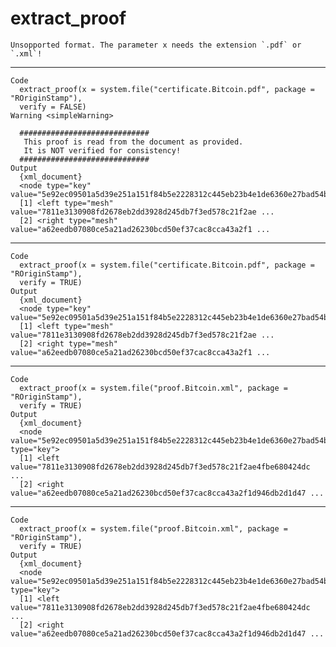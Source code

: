 # extract_proof

    Unsopported format. The parameter x needs the extension `.pdf` or `.xml`!

---

    Code
      extract_proof(x = system.file("certificate.Bitcoin.pdf", package = "ROriginStamp"),
      verify = FALSE)
    Warning <simpleWarning>
      
      #############################
       This proof is read from the document as provided.
       It is NOT verified for consistency!
      #############################
    Output
      {xml_document}
      <node type="key" value="5e92ec09501a5d39e251a151f84b5e2228312c445eb23b4e1de6360e27bad54b">
      [1] <left type="mesh" value="7811e3130908fd2678eb2dd3928d245db7f3ed578c21f2ae ...
      [2] <right type="mesh" value="a62eedb07080ce5a21ad26230bcd50ef37cac8cca43a2f1 ...

---

    Code
      extract_proof(x = system.file("certificate.Bitcoin.pdf", package = "ROriginStamp"),
      verify = TRUE)
    Output
      {xml_document}
      <node type="key" value="5e92ec09501a5d39e251a151f84b5e2228312c445eb23b4e1de6360e27bad54b">
      [1] <left type="mesh" value="7811e3130908fd2678eb2dd3928d245db7f3ed578c21f2ae ...
      [2] <right type="mesh" value="a62eedb07080ce5a21ad26230bcd50ef37cac8cca43a2f1 ...

---

    Code
      extract_proof(x = system.file("proof.Bitcoin.xml", package = "ROriginStamp"),
      verify = TRUE)
    Output
      {xml_document}
      <node value="5e92ec09501a5d39e251a151f84b5e2228312c445eb23b4e1de6360e27bad54b" type="key">
      [1] <left value="7811e3130908fd2678eb2dd3928d245db7f3ed578c21f2ae4fbe680424dc ...
      [2] <right value="a62eedb07080ce5a21ad26230bcd50ef37cac8cca43a2f1d946db2d1d47 ...

---

    Code
      extract_proof(x = system.file("proof.Bitcoin.xml", package = "ROriginStamp"),
      verify = TRUE)
    Output
      {xml_document}
      <node value="5e92ec09501a5d39e251a151f84b5e2228312c445eb23b4e1de6360e27bad54b" type="key">
      [1] <left value="7811e3130908fd2678eb2dd3928d245db7f3ed578c21f2ae4fbe680424dc ...
      [2] <right value="a62eedb07080ce5a21ad26230bcd50ef37cac8cca43a2f1d946db2d1d47 ...

